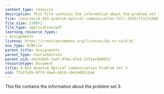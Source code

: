 ```yaml
---
content_type: resource
description: This file contains the information about the problem set 3.
file: /courses/6-453-quantum-optical-communication-fall-2016/f7a27e3b8ff4daebb8c0c0e2e602cba4_MIT6_453F16_ps3.pdf
file_size: 210971
file_type: application/pdf
learning_resource_types:
- Assignments
license: https://creativecommons.org/licenses/by-nc-sa/4.0/
ocw_type: OCWFile
parent_title: Assignments
parent_type: CourseSection
parent_uid: e62338e5-2aef-9f6e-6fe0-2251ec080652
resourcetype: Document
title: 6.453 Quantum Optical Communication Problem Set 3
uid: f7a27e3b-8ff4-daeb-b8c0-c0e2e602cba4
---
```

This file contains the information about the problem set 3.